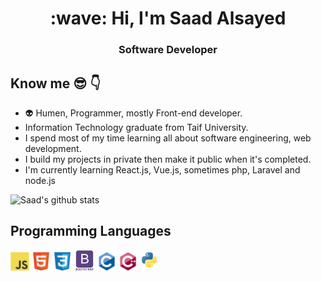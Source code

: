 <h1 align="center">:wave: Hi, I'm Saad Alsayed </h1>
<h3 align="center">Software Developer</h3>


## Know me :sunglasses: :point_down:

- :alien: Humen, Programmer, mostly Front-end developer.
-  Information Technology graduate from Taif University.
-  I spend most of my time learning all about software engineering, web development.
-  I build my projects in private then make it public when it's completed.
-  I'm currently learning React.js, Vue.js, sometimes php, Laravel and node.js



![Saad's github stats](https://github-readme-stats.vercel.app/api?username=xsmqaax&show_icons=true&hide=[%22issues%22])


## Programming Languages
<img src = 'js.svg' width='30'/>  <img src = 'html.svg' width='30'/> <img src = 'css.svg' width='30'/> <img src = 'bootstrap.svg' width='33'/> <img src = 'c-original.svg' width='30'/> <img src = 'cpp.svg' width='30'/> <img src = 'python.svg' height='30'/> 


